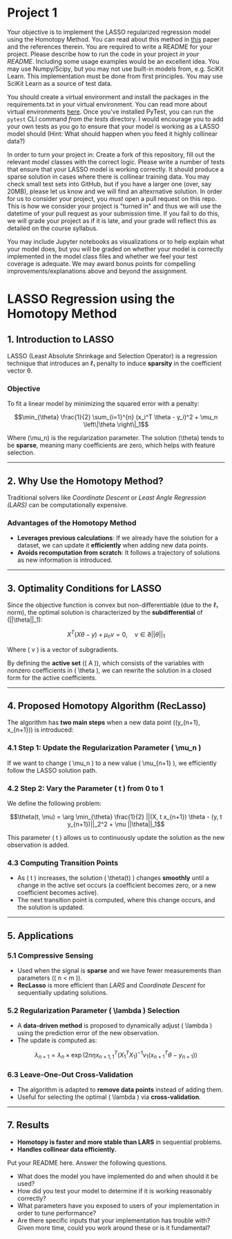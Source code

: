 # Project 1 

Your objective is to implement the LASSO regularized regression model using the Homotopy Method. You can read about this method in [this](https://people.eecs.berkeley.edu/~elghaoui/Pubs/hom_lasso_NIPS08.pdf) paper and the references therein. You are required to write a README for your project. Please describe how to run the code in your project *in your README*. Including some usage examples would be an excellent idea. You may use Numpy/Scipy, but you may not use built-in models from, e.g. SciKit Learn. This implementation must be done from first principles. You may use SciKit Learn as a source of test data.

You should create a virtual environment and install the packages in the requirements.txt in your virtual environment. You can read more about virtual environments [here](https://docs.python.org/3/library/venv.html). Once you've installed PyTest, you can run the `pytest` CLI command *from the tests* directory. I would encourage you to add your own tests as you go to ensure that your model is working as a LASSO model should (Hint: What should happen when you feed it highly collinear data?)

In order to turn your project in: Create a fork of this repository, fill out the relevant model classes with the correct logic. Please write a number of tests that ensure that your LASSO model is working correctly. It should produce a sparse solution in cases where there is collinear training data. You may check small test sets into GitHub, but if you have a larger one (over, say 20MB), please let us know and we will find an altexrnative solution. In order for us to consider your project, you *must* open a pull request on this repo. This is how we consider your project is "turned in" and thus we will use the datetime of your pull request as your submission time. If you fail to do this, we will grade your project as if it is late, and your grade will reflect this as detailed on the course syllabus. 

You may include Jupyter notebooks as visualizations or to help explain what your model does, but you will be graded on whether your model is correctly implemented in the model class files and whether we feel your test coverage is adequate. We may award bonus points for compelling improvements/explanations above and beyond the assignment.

# LASSO Regression using the Homotopy Method

## 1. Introduction to LASSO
LASSO (Least Absolute Shrinkage and Selection Operator) is a regression technique that introduces an ℓ₁ penalty to induce **sparsity** in the coefficient vector θ.

### Objective
To fit a linear model by minimizing the squared error with a penalty:
```math
\min_{\theta} \frac{1}{2} \sum_{i=1}^{n} (x_i^T \theta - y_i)^2 + \mu_n \left\|\theta \right\|_1
```
Where \(\mu_n\) is the regularization parameter. The solution \(\theta\) tends to be **sparse**, meaning many coefficients are zero, which helps with feature selection.

---

## 2. Why Use the Homotopy Method?
Traditional solvers like *Coordinate Descent* or *Least Angle Regression (LARS)* can be computationally expensive.

### Advantages of the Homotopy Method
- **Leverages previous calculations**: If we already have the solution for a dataset, we can update it **efficiently** when adding new data points.
- **Avoids recomputation from scratch**: It follows a trajectory of solutions as new information is introduced.

---

## 3. Optimality Conditions for LASSO
Since the objective function is convex but non-differentiable (due to the ℓ₁ norm), the optimal solution is characterized by the **subdifferential** of \(||\theta||_1\):
```math
X^T (X \theta - y) + \mu_n v = 0, \quad v \in \partial ||\theta||_1
```
Where \( v \) is a vector of subgradients.

By defining the **active set** (\( A \)), which consists of the variables with nonzero coefficients in \( \theta \), we can rewrite the solution in a closed form for the active coefficients.

---

## 4. Proposed Homotopy Algorithm (RecLasso)
The algorithm has **two main steps** when a new data point \((y_{n+1}, x_{n+1})\) is introduced:

### 4.1 Step 1: Update the Regularization Parameter \( \mu_n \)
If we want to change \( \mu_n \) to a new value \( \mu_{n+1} \), we efficiently follow the LASSO solution path.

### 4.2 Step 2: Vary the Parameter \( t \) from 0 to 1
We define the following problem:
```math
\theta(t, \mu) = \arg \min_{\theta} \frac{1}{2} ||(X, t x_{n+1}) \theta - (y, t y_{n+1})||_2^2 + \mu ||\theta||_1
```
This parameter \( t \) allows us to continuously update the solution as the new observation is added.

### 4.3 Computing Transition Points
- As \( t \) increases, the solution \( \theta(t) \) changes **smoothly** until a change in the active set occurs (a coefficient becomes zero, or a new coefficient becomes active).
- The next transition point is computed, where this change occurs, and the solution is updated.

---

## 5. Applications
### 5.1 Compressive Sensing
- Used when the signal is **sparse** and we have fewer measurements than parameters (\( n < m \)).
- **RecLasso** is more efficient than *LARS* and *Coordinate Descent* for sequentially updating solutions.

### 5.2 Regularization Parameter \( \lambda \) Selection
- A **data-driven method** is proposed to dynamically adjust \( \lambda \) using the prediction error of the new observation.
- The update is computed as:
```math
\lambda_{n+1} = \lambda_n \times \exp\left(2n \eta x_{n+1,1}^T (X_1^T X_1)^{-1} v_1 (x_{n+1}^T \theta - y_{n+1})\right)
```

### 6.3 Leave-One-Out Cross-Validation
- The algorithm is adapted to **remove data points** instead of adding them.
- Useful for selecting the optimal \( \lambda \) via **cross-validation**.

---

## 7. Results
- **Homotopy is faster and more stable than LARS** in sequential problems.
- **Handles collinear data efficiently.**

Put your README here. Answer the following questions.

* What does the model you have implemented do and when should it be used?
* How did you test your model to determine if it is working reasonably correctly?
* What parameters have you exposed to users of your implementation in order to tune performance? 
* Are there specific inputs that your implementation has trouble with? Given more time, could you work around these or is it fundamental?
